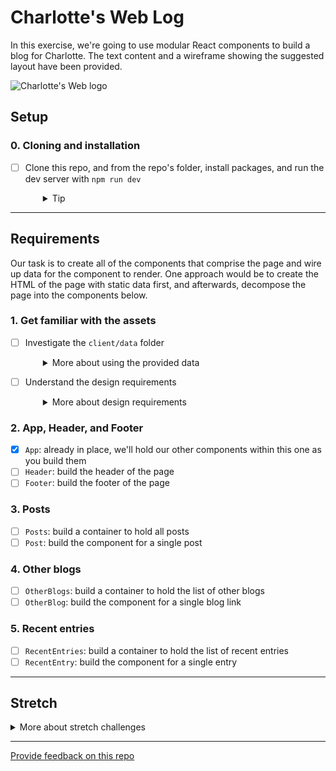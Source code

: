# Charlotte's Web Log

In this exercise, we're going to use modular React components to build a blog for Charlotte. The text content and a wireframe showing the suggested layout have been provided.

![Charlotte's Web logo](charlottes-web.png)

## Setup

### 0. Cloning and installation

- [ ] Clone this repo, and from the repo's folder, install packages, and run the dev server with `npm run dev`
  <details style="padding-left: 2em">
    <summary>Tip</summary>

  Your terminal commands probably look like:

  ```sh
  git clone [url to this repo]
  cd charlottes-web-log
  npm install
  npm run dev
  ```

  </details>

---

## Requirements

Our task is to create all of the components that comprise the page and wire up data for the component to render. One approach would be to create the HTML of the page with static data first, and afterwards, decompose the page into the components below.

### 1. Get familiar with the assets

- [ ] Investigate the `client/data` folder
  <details style="padding-left: 2em">
    <summary>More about using the provided data</summary>

  The data for the blog, excerpts from the [book](https://en.wikipedia.org/wiki/Charlotte%27s_Web), can be found in the `client/data` folder.

  We will need to import the data into:

  - `Footer.tsx` (e.g. `import data from '../data/footer'`)
  - `Header.tsx`
  - `Posts.tsx`
  - `OtherBlogs.tsx`
  - `RecentEntries.tsx`

  and for those that need children, pass the needed data to their child components (e.g. `Post.tsx`) using [props](https://beta.reactjs.org/learn/passing-props-to-a-component).

  Here's an example of how you may use that data in your components:

  ```tsx
  import postData from '../data/posts'
  import Post from './Post'

  function Posts() {
    return (
      <div>
        {postData.map((post) => (
          <Post post={post} />
        ))}
      </div>
    )
  }

  export default Posts
  ```

  and how that `Post` component may be defined

  ```tsx
  interface Props {
    post: {
      id: number
      title: string
      date: string
      commentCount: number
      paragraphs: string[]
    }
  }

  function Post({ post }: Props) {
    return (/* ... */)
  }

  export default Post
  ```

  </details>

- [ ] Understand the design requirements
  <details style="padding-left: 2em">
    <summary>More about design requirements</summary>

  Try to not use a UI framework like Bootstrap. Rather, try to use the CSS Flexbox. Also, consider applying a class to each component using `className` (instead of the `class` we use in HTML) to **namespace** the styles of each component.

  Here is the rough layout we are trying to achieve:

  ![Wireframe of the homepage, header at top, footer at bottom. The main content of the page is a three-column layout with "Other blogs" on the left, "Posts" in the centre and "Recent entries" on the right](basic-layout.png)

  </details>

### 2. App, Header, and Footer

- [x] `App`: already in place, we'll hold our other components within this one as you build them
- [ ] `Header`: build the header of the page
- [ ] `Footer`: build the footer of the page

### 3. Posts

- [ ] `Posts`: build a container to hold all posts
- [ ] `Post`: build the component for a single post

### 4. Other blogs

- [ ] `OtherBlogs`: build a container to hold the list of other blogs
- [ ] `OtherBlog`: build the component for a single blog link

### 5. Recent entries

- [ ] `RecentEntries`: build a container to hold the list of recent entries
- [ ] `RecentEntry`: build the component for a single entry

---

## Stretch

<details>
  <summary>More about stretch challenges</summary>
  
  Because the paragraphs are arrays of strings React asks us to use a key to make them distinct. If you check the console in your browser's dev tools, you'll see a warning (unless you've already used a creative way to mitigate it).

[The rules of keys](https://beta.reactjs.org/learn/rendering-lists#rules-of-keys) give you methods to think about how to choose a good value for key.

Since paragraphs in a blog post don't change order it's safe to use their index in the array as their key... but for a stretch, use [`hash-string`](https://www.npmjs.com/package/hash-string) to create and use a hash of the paragraph's text as the key.

</details>

---

[Provide feedback on this repo](https://docs.google.com/forms/d/e/1FAIpQLSfw4FGdWkLwMLlUaNQ8FtP2CTJdGDUv6Xoxrh19zIrJSkvT4Q/viewform?usp=pp_url&entry.1958421517=charlottes-web-log)
